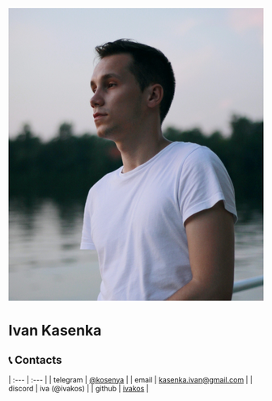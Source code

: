 ![Ivan Kasenka](assets/img/photo.jpg)
# **Ivan Kasenka** #

## 📞 Contacts 

| :---     |  :---                                            |
| telegram | [@kosenya](https://t.me/kosenya)                 |
| email    | [kasenka.ivan@gmail.com](kasenka.ivan@gmail.com) |
| discord  | iva (@ivakos)                                    |
| github   | [ivakos](https://github.com/ivakos)              |

&nbsp;